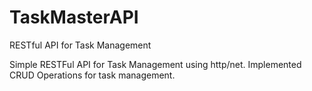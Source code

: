 # TaskMasterAPI
RESTful API for Task Management


Simple RESTFul API for Task Management using http/net.
Implemented CRUD Operations for task management.
